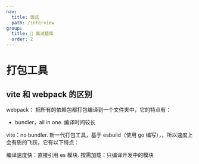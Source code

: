 ```yaml
---
nav:
  title: 面试
  path: /interview
group:
  title: 💊 面试题库
  order: 2
---
```


# 打包工具

## vite 和 webpack 的区别

webpack： 把所有的依赖包都打包编译到一个文件夹中，它的特点有：

- bundler，all in one. 编译时间较长

vite：no bundler. 新一代打包工具，基于 esbuild（使用 go 编写），，所以速度上会有质的飞跃，它有以下特点：

编译速度快：直接引用 es 模块.
按需加载：只编译开发中的模块
